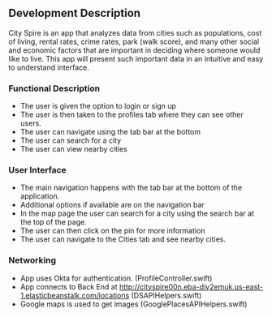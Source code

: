 ## Development Description
City Spire is an app that analyzes data from cities such as populations, cost of living, rental rates, crime rates, park (walk score), and many other social and economic factors that are important in deciding where someone would like to live. This app will present such important data in an intuitive and easy to understand interface.

### Functional Description
* The user is given the option to login or sign up
* The user is then taken to the profiles tab where they can see other users.
* The user can navigate using the tab bar at the bottom
* The user can search for a city
* The user can view nearby cities


### User Interface
* The main navigation happens with the tab bar at the bottom of the application. 
* Additional options if available are on the navigation bar
* In the map page the user can search for a city using the search bar at the top of the page. 
* The user can then click on the pin for more information
* The user can navigate to the Cities tab and see nearby cities. 

### Networking
* App uses Okta for authentication. (ProfileController.swift)
* App connects to Back End at http://cityspire00n.eba-diy2emuk.us-east-1.elasticbeanstalk.com/locations (DSAPIHelpers.swift)
* Google maps is used to get images (GooglePlacesAPIHelpers.swift)